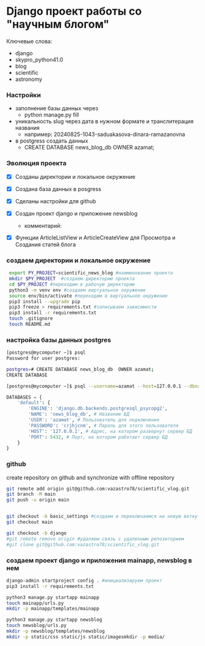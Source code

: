 # Django проект работы со "научным блогом"

Ключевые слова:
- django
- skypro_python41.0
- blog
- scientific
- astronomy


### Настройки

 - заполнение базы данных через 
   -  python manage.py fill
- уникальность slug через дата в нужном формате и транслитерация названия  
   - например: 20240825-1043-saduakasova-dinara-ramazanovna 
- в postgress создать данных
   -  CREATE DATABASE news_blog_db  OWNER azamat;


### Эволюция проекта
- [x] Созданы директории и локальное окружение
- [x] Создана база данных в posgress
- [x] Сделаны настройки для github 
- [x] Создан проект django и приложение newsblog
  - комментарий: 
- [x] Функции ArticleListView и ArticleCreateView для Просмотра и Создания статей блога


### создаем директории и локальное окружение

```bash
 export PY_PROJECT=scientific_news_blog #наименование проекта
 mkdir $PY_PROJECT  #создаем директорию проекта
 cd $PY_PROJECT #переходим в рабочую директорию
 python3 -m venv env #создаем виртуальное окружение
 source env/bin/activate #переходим в виртуальное окружение
 pip3 install --upgrade pip
 pip3 freeze > requirements.txt #записываем зависимости
 pip3 install -r requirements.txt
 touch .gitignore
 touch README.md
```


### настройка базы данных postgres 

```bash
[postgres@mycomputer ~]$ psql
Password for user postgres: 

postgres=# CREATE DATABASE news_blog_db  OWNER azamat;
CREATE DATABASE

[postgres@mycomputer ~]$ psql --username=azamat --host=127.0.0.1 --dbname=news_blog_db --password
```

```python
DATABASES = {
    'default': {
        'ENGINE': 'django.db.backends.postgresql_psycopg2',
        'NAME': 'news_blog_db', # Название БД
        'USER': 'azamat', # Пользователь для подключения
        'PASSWORD': 'crjhjcnm', # Пароль для этого пользователя
        'HOST': '127.0.0.1', # Адрес, на котором развернут сервер БД
        'PORT': 5432, # Порт, на котором работает сервер БД
    }
}
```

### github

create repository on github and synchronize with offline repository

```bash
git remote add origin git@github.com:vazastro78/scientific_vlog.git
git branch -M main
git push -u origin main


git checkout -b basic_settings #создаем и переключаемся на новую ветку
git checkout main

git checkout -b django
#git remote remove origin #удаляем связь с удаленным репозиторием
#git clone git@github.com:vazastro78/scientific_vlog.git
```

### создаем проект django и приложения mainapp, newsblog в нем

```bash
django-admin startproject config . #инициализируем проект
pip3 install -r requirements.txt 

python3 manage.py startapp mainapp
touch mainapp/urls.py
mkdir -p mainapp/templates/mainapp

python3 manage.py startapp newsblog
touch newsblog/urls.py
mkdir -p newsblog/templates/newsblog
mkdir -p static/css static/js static/imagesmkdir -p media/

```
